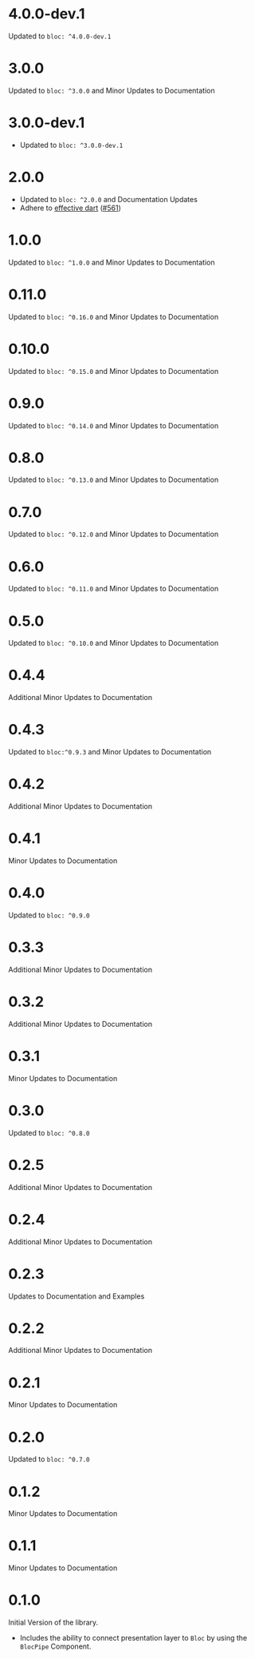 # 4.0.0-dev.1

Updated to `bloc: ^4.0.0-dev.1`

# 3.0.0

Updated to `bloc: ^3.0.0` and Minor Updates to Documentation

# 3.0.0-dev.1

- Updated to `bloc: ^3.0.0-dev.1`

# 2.0.0

- Updated to `bloc: ^2.0.0` and Documentation Updates
- Adhere to [effective dart](https://dart.dev/guides/language/effective-dart) ([#561](https://github.com/felangel/bloc/issues/561))

# 1.0.0

Updated to `bloc: ^1.0.0` and Minor Updates to Documentation

# 0.11.0

Updated to `bloc: ^0.16.0` and Minor Updates to Documentation

# 0.10.0

Updated to `bloc: ^0.15.0` and Minor Updates to Documentation

# 0.9.0

Updated to `bloc: ^0.14.0` and Minor Updates to Documentation

# 0.8.0

Updated to `bloc: ^0.13.0` and Minor Updates to Documentation

# 0.7.0

Updated to `bloc: ^0.12.0` and Minor Updates to Documentation

# 0.6.0

Updated to `bloc: ^0.11.0` and Minor Updates to Documentation

# 0.5.0

Updated to `bloc: ^0.10.0` and Minor Updates to Documentation

# 0.4.4

Additional Minor Updates to Documentation

# 0.4.3

Updated to `bloc:^0.9.3` and Minor Updates to Documentation

# 0.4.2

Additional Minor Updates to Documentation

# 0.4.1

Minor Updates to Documentation

# 0.4.0

Updated to `bloc: ^0.9.0`

# 0.3.3

Additional Minor Updates to Documentation

# 0.3.2

Additional Minor Updates to Documentation

# 0.3.1

Minor Updates to Documentation

# 0.3.0

Updated to `bloc: ^0.8.0`

# 0.2.5

Additional Minor Updates to Documentation

# 0.2.4

Additional Minor Updates to Documentation

# 0.2.3

Updates to Documentation and Examples

# 0.2.2

Additional Minor Updates to Documentation

# 0.2.1

Minor Updates to Documentation

# 0.2.0

Updated to `bloc: ^0.7.0`

# 0.1.2

Minor Updates to Documentation

# 0.1.1

Minor Updates to Documentation

# 0.1.0

Initial Version of the library.

- Includes the ability to connect presentation layer to `Bloc` by using the `BlocPipe` Component.
